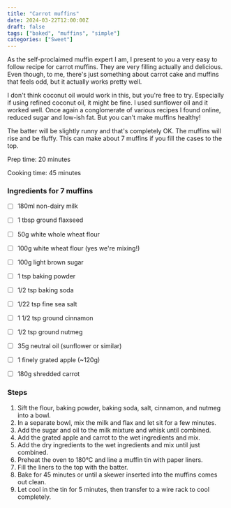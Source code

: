 ```yaml
---
title: "Carrot muffins"
date: 2024-03-22T12:00:00Z
draft: false
tags: ["baked", "muffins", "simple"]
categories: ["Sweet"]
---
```


As the self-proclaimed muffin expert I am, I present to you a very easy to follow recipe for carrot muffins. They are very filling actually and delicious. Even though, to me, there's just something about carrot cake and muffins that feels odd, but it actually works pretty well.

I don't think coconut oil would work in this, but you're free to try. Especially if using refined coconut oil, it might be fine. I used sunflower oil and it worked well. Once again a conglomerate of various recipes I found online, reduced sugar and low-ish fat. But you can't make muffins healthy!

The batter will be slightly runny and that's completely OK. The muffins will rise and be fluffy. This can make about 7 muffins if you fill the cases to the top.

<div class="recipe" id="recipe">
Prep time: 20 minutes

Cooking time: 45 minutes

### Ingredients for 7 muffins
- [ ] 180ml non-dairy milk
- [ ] 1 tbsp ground flaxseed
- [ ] 50g white whole wheat flour
- [ ] 100g white wheat flour (yes we're mixing!)
- [ ] 100g light brown sugar
- [ ] 1 tsp baking powder
- [ ] 1/2 tsp baking soda
- [ ] 1/22 tsp fine sea salt
- [ ] 1 1/2 tsp ground cinnamon
- [ ] 1/2 tsp ground nutmeg
- [ ] 35g neutral oil (sunflower or similar)
- [ ] 1 finely grated apple (~120g)
- [ ] 180g shredded carrot


### Steps
1. Sift the flour, baking powder, baking soda, salt, cinnamon, and nutmeg into a bowl.
2. In a separate bowl, mix the milk and flax and let sit for a few minutes.
3. Add the sugar and oil to the milk mixture and whisk until combined.
4. Add the grated apple and carrot to the wet ingredients and mix.
5. Add the dry ingredients to the wet ingredients and mix until just combined.
6. Preheat the oven to 180°C and line a muffin tin with paper liners.
7. Fill the liners to the top with the batter.
8. Bake for 45 minutes or until a skewer inserted into the muffins comes out clean.
9. Let cool in the tin for 5 minutes, then transfer to a wire rack to cool completely.

</div>
